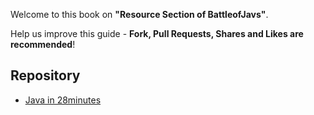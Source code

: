 Welcome to this book on **"Resource Section of BattleofJavs"**. 

Help us improve this guide - **Fork, Pull Requests, Shares and Likes are recommended**!

## Repository 
* [Java in 28minutes](https://github.com/in28minutes/java-tutorial-for-beginners)
